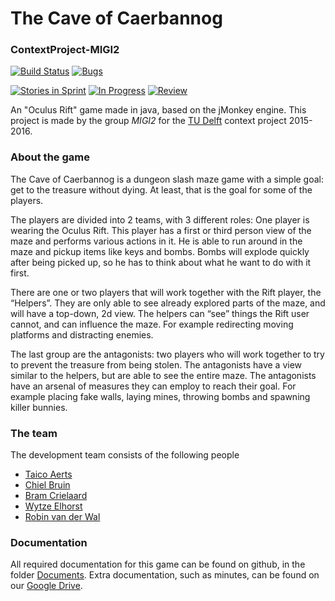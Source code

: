 # The Cave of Caerbannog
### ContextProject-MIGI2 
[![Build Status](https://travis-ci.org/Taeir/ContextProject-MIGI2.svg?branch=master)](https://travis-ci.org/Taeir/ContextProject-MIGI2)
[![Bugs](https://badge.waffle.io/Taeir/ContextProject-MIGI2.svg?label=bug&title=Bugs)](http://waffle.io/Taeir/ContextProject-MIGI2)

[![Stories in Sprint](https://badge.waffle.io/Taeir/ContextProject-MIGI2.svg?label=ready%20for%20sprint&title=Sprint%20Backlog)](http://waffle.io/Taeir/ContextProject-MIGI2)
[![In Progress](https://badge.waffle.io/Taeir/ContextProject-MIGI2.svg?label=in%20progress&title=In%20Progress)](http://waffle.io/Taeir/ContextProject-MIGI2)
[![Review](https://badge.waffle.io/Taeir/ContextProject-MIGI2.svg?label=review&title=Ready%20for%20Review)](http://waffle.io/Taeir/ContextProject-MIGI2)

An "Oculus Rift" game made in java, based on the jMonkey engine. 
This project is made by the group *MIGI2* for the [TU Delft] context project 2015-2016.

### About the game
The Cave of Caerbannog is a dungeon slash maze game with a simple goal: get to the treasure without
dying. At least, that is the goal for some of the players.

The players are divided into 2 teams, with 3 different roles:
One player is wearing the Oculus Rift. This player has a first or third person view of the maze and performs various actions in it. He is able to run around in the maze and pickup items like keys and bombs. Bombs will explode quickly after being picked up, so he has to think about what he want to do with it first.

There are one or two players that will work together with the Rift player, the “Helpers”. They are only able to see already explored parts of the maze, and will have a top-down, 2d view. The helpers can “see” things the Rift user cannot, and can influence the maze. For example redirecting moving platforms and distracting enemies.

The last group are the antagonists: two players who will work together to try to prevent the treasure from being stolen. The antagonists have a view similar to the helpers, but are able to see the entire maze. The antagonists have an arsenal of measures they can employ to reach their goal. For example placing fake walls, laying mines, throwing bombs and spawning killer bunnies.

### The team
The development team consists of the following people
* [Taico Aerts]
* [Chiel Bruin]
* [Bram Crielaard]
* [Wytze Elhorst]
* [Robin van der Wal]

### Documentation
All required documentation for this game can be found on github, in the folder [Documents]. Extra documentation, such as minutes, can be found on our [Google Drive].

[Documents]: https://github.com/Taeir/ContextProject-MIGI2/documentation/
[Google Drive]: https://drive.google.com/folderview?id=0B1ltTFwLvmz_N2p6WkRwblZ5bDA&usp=sharing
[TU Delft]: http://tudelft.nl/
[Taico Aerts]: https://github.com/Taeir
[Chiel Bruin]: https://github.com/ChielBruin
[Bram Crielaard]: https://github.com/BCrlrd
[Wytze Elhorst]: https://github.com/WytzeElhorst
[Robin van der Wal]: https://github.com/Diocruel
